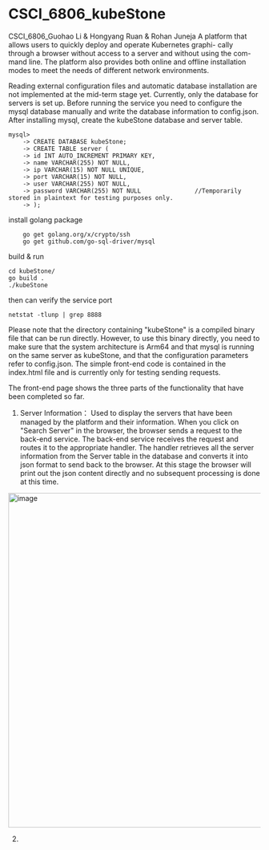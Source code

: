 # CSCI_6806_kubeStone
CSCI_6806_Guohao Li &amp; Hongyang Ruan &amp; Rohan Juneja
A platform that allows users to quickly deploy and operate Kubernetes graphi-
cally through a browser without access to a server and without using the com-
mand line. The platform also provides both online and offline installation modes
to meet the needs of different network environments.

Reading external configuration files and automatic database installation are not implemented at the mid-term stage yet.
Currently, only the database for servers is set up.
Before running the service you need to configure the mysql database manually and write the database information to config.json.
After installing mysql, create the kubeStone database and server table.

    mysql>
        -> CREATE DATABASE kubeStone;
        -> CREATE TABLE server (
        -> id INT AUTO_INCREMENT PRIMARY KEY,
        -> name VARCHAR(255) NOT NULL,
        -> ip VARCHAR(15) NOT NULL UNIQUE,
        -> port VARCHAR(15) NOT NULL,
        -> user VARCHAR(255) NOT NULL,
        -> password VARCHAR(255) NOT NULL               //Temporarily stored in plaintext for testing purposes only.
        -> );

install golang package

        go get golang.org/x/crypto/ssh
        go get github.com/go-sql-driver/mysql

build & run

    cd kubeStone/
    go build .
    ./kubeStone

then can verify the service port

    netstat -tlunp | grep 8888

Please note that the directory containing "kubeStone" is a compiled binary file that can be run directly. 
However, to use this binary directly, you need to make sure that the system architecture is Arm64 and that mysql is running on the same server as kubeStone, and that the configuration parameters refer to config.json.
The simple front-end code is contained in the index.html file and is currently only for testing sending requests.



The front-end page shows the three parts of the functionality that have been completed so far.
1. Server Information：
   Used to display the servers that have been managed by the platform and their information.
When you click on "Search Server" in the browser, the browser sends a request to the back-end service. The back-end service receives the request and routes it to the appropriate handler. The handler retrieves all the server information from the Server table in the database and converts it into json format to send back to the browser. At this stage the browser will print out the json content directly and no subsequent processing is done at this time.
<img width="667" alt="image" src="https://github.com/jumpAway/CSCI_6806_kubeStone/assets/134755433/7cd4ee6d-732e-4f4a-86d4-fd8d2ae2bab9">

2. 






